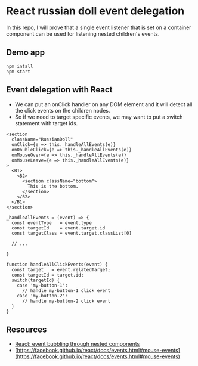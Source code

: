 # React russian doll event delegation

In this repo, I will prove that a single event listener that is set on a container
component can be used for listening nested children's events.

## Demo app

```
npm intall
npm start
```

## Event delegation with React

- We can put an onClick handler on any DOM element and it will detect all the
click events on the children nodes.
- So if we need to target specific events, we may want to put a switch statement with target ids.

```
<section
  className="RussianDoll"
  onClick={e => this._handleAllEvents(e)}
  onDoubleClick={e => this._handleAllEvents(e)}
  onMouseOver={e => this._handleAllEvents(e)}
  onMouseLeave={e => this._handleAllEvents(e)}
>
  <B1>
    <B2>
      <section className="bottom">
        This is the bottom.
      </section>
    </B2>
  </B1>
</section>
```

```
_handleAllEvents = (event) => {
  const eventType   = event.type
  const targetId    = event.target.id
  const targetClass = event.target.classList[0]

  // ...

}
```

```
function handleAllClickEvents(event) {
  const target   = event.relatedTarget;
  const targetId = target.id;
  switch(targetId) {
    case 'my-button-1':
      // handle my-button-1 click event
    case 'my-button-2':
      // handle my-button-2 click event
  }
}
```

## Resources

* [React: event bubbling through nested components](http://stackoverflow.com/a/32562118/3837223)
* [https://facebook.github.io/react/docs/events.html#mouse-events](https://facebook.github.io/react/docs/events.html#mouse-events)
